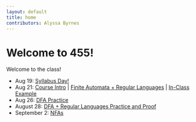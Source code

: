 ```yaml
---
layout: default
title: home
contributors: Alyssa Byrnes
---
```


# Welcome to 455!

Welcome to the class!

- Aug 19: [Syllabus Day!](https://docs.google.com/presentation/d/1r-wZgqw4D07PZZb_DUpzE3xUUiTC5_zgyMjEMeW-d-k/edit?usp=sharing
)
- Aug 21: [Course Intro](slides/00-intro.html) | [Finite Automata + Regular Languages](slides/01-finite-automata.html) |
[In-Class Example](static/slide_figs/8-21-example.jpg)
- Aug 26: [DFA Practice](slides/02-finite-automata-practice.html) 
- August 28: [DFA + Regular Languages Practice and Proof](static/lecture-notes/8-28-25.pdf)
- September 2: [NFAs](slides/03-nfas.html)